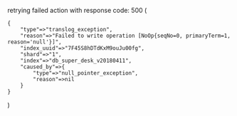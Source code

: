 retrying failed action with response code: 500 (

```
{
    "type"=>"translog_exception", 
    "reason"=>"Failed to write operation [NoOp{seqNo=0, primaryTerm=1, reason='null'}]", 
    "index_uuid"=>"7F45S8hDTdKxM9ouJu00fg", 
    "shard"=>"1", 
    "index"=>"db_super_desk_v20180411", 
    "caused_by"=>{
        "type"=>"null_pointer_exception", 
        "reason"=>nil
    }
}
```
)
